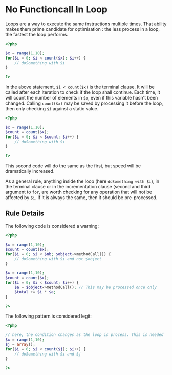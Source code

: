 <!-- Performances -->
# No Functioncall In Loop

Loops are a way to execute the same instructions multiple times. That ability makes them prime candidate for optimisation : the less process in a loop, the fastest the loop performs. 

```php
<?php

$x = range(1,10);
for($i = 0; $i < count($x); $i++) {
	// doSomething with $i
}
	
?>
```
In the above statement, `$i < count($x)` is the terminal clause. It will be called after each iteration to check if the loop shall continue. Each time, it will count the number of elements in `$x`, even if this variable hasn't been changed. Calling `count($x)` may be saved by processing it before the loop, then only checking `$i` against a static value. 

```php
<?php

$x = range(1,10);
$count = count($x);
for($i = 0; $i < $count; $i++) {
	// doSomething with $i
}
	
?>
```
This second code will do the same as the first, but speed will be dramatically increased. 

As a general rule, anything inside the loop (here `doSomething with $i`), in the terminal clause or in the incrementation clause (second and third argument to `for`, are worth checking for any operation that will not be affected by `$i`. If it is always the same, then it should be pre-processed. 

## Rule Details

The following code is considered a warning:

```php
<?php

$x = range(1,10);
$count = count($x);
for($i = 0; $i < $nb; $object->methodCall()) {
	// doSomething with $i and not $object
}

$x = range(1,10);
$count = count($x);
for($i = 0; $i < $count; $i++) {
	$a = $object->methodCall(); // This may be processed once only
	$total += $i * $a;
}
	
?>
```

The following pattern is considered legit:

```php
<?php

// here, the condition changes as the loop is process. This is needed
$x = range(1,10);
$j = array();
for($i = 0; $i < count($j); $i++) { 
	// doSomething with $i and $j
}
	
?>
```

<!--
## When Not To Use It



## Further Reading

-->